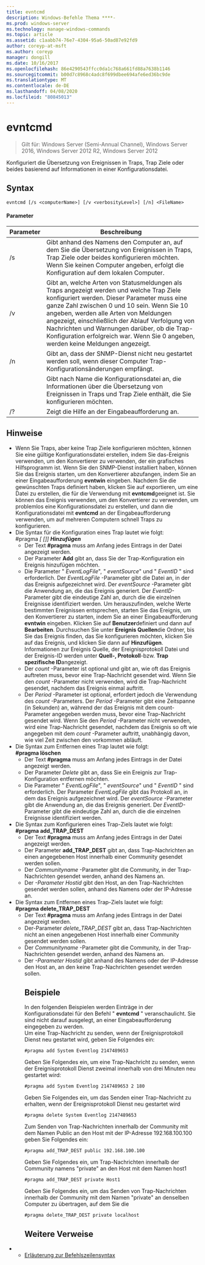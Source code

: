 ```yaml
---
title: evntcmd
description: Windows-Befehle Thema ****-
ms.prod: windows-server
ms.technology: manage-windows-commands
ms.topic: article
ms.assetid: c1aabb74-76e7-4304-95a6-50ad87e92fd9
author: coreyp-at-msft
ms.author: coreyp
manager: dongill
ms.date: 10/16/2017
ms.openlocfilehash: 86e4290543ffcc0da1c768a661fd88a7638b1146
ms.sourcegitcommit: b00d7c8968c4adc8f699dbee694afe6ed36bc9de
ms.translationtype: MT
ms.contentlocale: de-DE
ms.lasthandoff: 04/08/2020
ms.locfileid: "80845013"
---
```

# <a name="evntcmd"></a>evntcmd

>Gilt für: Windows Server (Semi-Annual Channel), Windows Server 2016, Windows Server 2012 R2, Windows Server 2012

Konfiguriert die Übersetzung von Ereignissen in Traps, Trap Ziele oder beides basierend auf Informationen in einer Konfigurationsdatei.   
## <a name="syntax"></a>Syntax  
```  
evntcmd [/s <computerName>] [/v <verbosityLevel>] [/n] <FileName>  
```  
#### <a name="parameters"></a>Parameter  

|      Parameter      |                                                                                                                                                            Beschreibung                                                                                                                                                             |
|---------------------|------------------------------------------------------------------------------------------------------------------------------------------------------------------------------------------------------------------------------------------------------------------------------------------------------------------------------------|
|  /s <computerName>  |                                                         Gibt anhand des Namens den Computer an, auf dem Sie die Übersetzung von Ereignissen in Traps, Trap Ziele oder beides konfigurieren möchten. Wenn Sie keinen Computer angeben, erfolgt die Konfiguration auf dem lokalen Computer.                                                          |
| /v <verbosityLevel> | Gibt an, welche Arten von Statusmeldungen als Traps angezeigt werden und welche Trap Ziele konfiguriert werden. Dieser Parameter muss eine ganze Zahl zwischen 0 und 10 sein. Wenn Sie 10 angeben, werden alle Arten von Meldungen angezeigt, einschließlich der Ablauf Verfolgung von Nachrichten und Warnungen darüber, ob die Trap-Konfiguration erfolgreich war. Wenn Sie 0 angeben, werden keine Meldungen angezeigt. |
|         /n          |                                                                                                           Gibt an, dass der SNMP-Dienst nicht neu gestartet werden soll, wenn dieser Computer Trap-Konfigurationsänderungen empfängt.                                                                                                            |
|     <FileName>      |                                                                                     Gibt nach Name die Konfigurationsdatei an, die Informationen über die Übersetzung von Ereignissen in Traps und Trap Ziele enthält, die Sie konfigurieren möchten.                                                                                     |
|         /?          |                                                                                                                                                Zeigt die Hilfe an der Eingabeaufforderung an.                                                                                                                                                |

## <a name="remarks"></a>Hinweise  
- Wenn Sie Traps, aber keine Trap Ziele konfigurieren möchten, können Sie eine gültige Konfigurationsdatei erstellen, indem Sie das-Ereignis verwenden, um den Konvertierer zu verwenden, der ein grafisches Hilfsprogramm ist. Wenn Sie den SNMP-Dienst installiert haben, können Sie das Ereignis starten, um den Konvertierer abzufangen, indem Sie an einer Eingabeaufforderung **evntwin** eingeben. Nachdem Sie die gewünschten Traps definiert haben, klicken Sie auf exportieren, um eine Datei zu erstellen, die für die Verwendung mit **evntcmd**geeignet ist. Sie können das Ereignis verwenden, um den Konvertierer zu verwenden, um problemlos eine Konfigurationsdatei zu erstellen, und dann die Konfigurationsdatei mit **evntcmd** an der Eingabeaufforderung verwenden, um auf mehreren Computern schnell Traps zu konfigurieren.  
- Die Syntax für die Konfiguration eines Trap lautet wie folgt:  
  #pragma<em><EventLogFile> <EventSource> <EventID> [<Count> [<Period>]] **Hinzufügen**</em>  
  -   Der Text **#pragma** muss am Anfang jedes Eintrags in der Datei angezeigt werden.  
  -   Der Parameter **Add** gibt an, dass Sie der Trap-Konfiguration ein Ereignis hinzufügen möchten.  
  -   Die Parameter " *EventLogFile*", " *eventSource*" und " *EventID* " sind erforderlich. Der *EventLogFile* -Parameter gibt die Datei an, in der das Ereignis aufgezeichnet wird. Der *eventSource* -Parameter gibt die Anwendung an, die das Ereignis generiert. Der *EventID-* Parameter gibt die eindeutige Zahl an, durch die die einzelnen Ereignisse identifiziert werden. Um herauszufinden, welche Werte bestimmten Ereignissen entsprechen, starten Sie das Ereignis, um den Konvertierer zu starten, indem Sie an einer Eingabeaufforderung **evntwin** eingeben. Klicken Sie auf **Benutzer**definiert und dann auf **Bearbeiten**. Durchsuchen Sie unter **Ereignis Quellen**die Ordner, bis Sie das Ereignis finden, das Sie konfigurieren möchten, klicken Sie auf das Ereignis, und klicken Sie dann auf **Hinzufügen**. Informationen zur Ereignis Quelle, der Ereignisprotokoll Datei und der Ereignis-ID werden unter **Quell-, Protokoll**-bzw. **Trap spezifische ID**angezeigt.  
  -   Der *count* -Parameter ist optional und gibt an, wie oft das Ereignis auftreten muss, bevor eine Trap-Nachricht gesendet wird. Wenn Sie den *count* -Parameter nicht verwenden, wird die Trap-Nachricht gesendet, nachdem das Ereignis einmal auftritt.  
  -   Der *Period* -Parameter ist optional, erfordert jedoch die Verwendung des *count* -Parameters. Der *Period* -Parameter gibt eine Zeitspanne (in Sekunden) an, während der das Ereignis mit dem count-Parameter angegeben werden muss, bevor eine Trap-Nachricht gesendet wird. Wenn Sie den *Period* -Parameter nicht verwenden, wird eine Trap-Nachricht gesendet, nachdem das Ereignis so oft wie angegeben mit dem *count* -Parameter auftritt, unabhängig davon, wie viel Zeit zwischen den vorkommen abläuft.  
- Die Syntax zum Entfernen eines Trap lautet wie folgt:  
  **#pragma löschen**<em><EventLogFile> <EventSource> <EventID></em>  
  -   Der Text **#pragma** muss am Anfang jedes Eintrags in der Datei angezeigt werden.  
  -   Der Parameter *Delete* gibt an, dass Sie ein Ereignis zur Trap-Konfiguration entfernen möchten.  
  -   Die Parameter " *EventLogFile*", " *eventSource*" und " *EventID* " sind erforderlich. Der Parameter *EventLogFile* gibt das Protokoll an, in dem das Ereignis aufgezeichnet wird. Der *eventSource* -Parameter gibt die Anwendung an, die das Ereignis generiert. Der *EventID-* Parameter gibt die eindeutige Zahl an, durch die die einzelnen Ereignisse identifiziert werden.  
- Die Syntax zum Konfigurieren eines Trap-Ziels lautet wie folgt:  
  **#pragma add_TRAP_DEST**<em><CommunityName> <HostID></em>  
  -   Der Text **#pragma** muss am Anfang jedes Eintrags in der Datei angezeigt werden.  
  -   Der Parameter **add_TRAP_DEST** gibt an, dass Trap-Nachrichten an einen angegebenen Host innerhalb einer Community gesendet werden sollen.  
  -   Der *Communityname* -Parameter gibt die Community, in der Trap-Nachrichten gesendet werden, anhand des Namens an.  
  -   Der *-Parameter Hostid* gibt den Host, an den Trap-Nachrichten gesendet werden sollen, anhand des Namens oder der IP-Adresse an.  
- Die Syntax zum Entfernen eines Trap-Ziels lautet wie folgt:  
  **#pragma delete_TRAP_DEST**<em><CommunityName> <HostID></em>  
  - Der Text **#pragma** muss am Anfang jedes Eintrags in der Datei angezeigt werden.  
  - Der-Parameter *delete_TRAP_DEST* gibt an, dass Trap-Nachrichten nicht an einen angegebenen Host innerhalb einer Community gesendet werden sollen.  
  - Der *Communityname* -Parameter gibt die Community, in der Trap-Nachrichten gesendet werden, anhand des Namens an.  
  - Der *-Parameter Hostid* gibt anhand des Namens oder der IP-Adresse den Host an, an den keine Trap-Nachrichten gesendet werden sollen.  
    ## <a name="examples"></a><a name=BKMK_Examples></a>Beispiele  
    In den folgenden Beispielen werden Einträge in der Konfigurationsdatei für den Befehl " **evntcmd** " veranschaulicht. Sie sind nicht darauf ausgelegt, an einer Eingabeaufforderung eingegeben zu werden.  
    Um eine Trap-Nachricht zu senden, wenn der Ereignisprotokoll Dienst neu gestartet wird, geben Sie Folgendes ein:  
    ```  
    #pragma add System Eventlog 2147489653  
    ```  
    Geben Sie Folgendes ein, um eine Trap-Nachricht zu senden, wenn der Ereignisprotokoll Dienst zweimal innerhalb von drei Minuten neu gestartet wird:  
    ```  
    #pragma add System Eventlog 2147489653 2 180  
    ```  
    Geben Sie Folgendes ein, um das Senden einer Trap-Nachricht zu erhalten, wenn der Ereignisprotokoll Dienst neu gestartet wird  
    ```  
    #pragma delete System Eventlog 2147489653  
    ```  
    Zum Senden von Trap-Nachrichten innerhalb der Community mit dem Namen Public an den Host mit der IP-Adresse 192.168.100.100 geben Sie Folgendes ein:  
    ```  
    #pragma add_TRAP_DEST public 192.168.100.100  
    ```  
    Geben Sie Folgendes ein, um Trap-Nachrichten innerhalb der Community namens "private" an den Host mit dem Namen host1  
    ```  
    #pragma add_TRAP_DEST private Host1  
    ```  
    Geben Sie Folgendes ein, um das Senden von Trap-Nachrichten innerhalb der Community mit dem Namen "private" an denselben Computer zu übertragen, auf dem Sie die  
    ```  
    #pragma delete_TRAP_DEST private localhost  
    ```  
    ## <a name="additional-references"></a>Weitere Verweise  
- - [Erläuterung zur Befehlszeilensyntax](command-line-syntax-key.md)  
